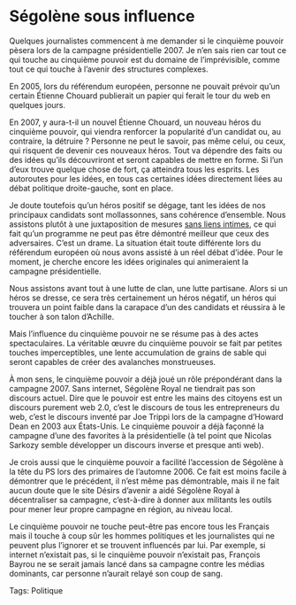 # Ségolène sous influence

Quelques journalistes commencent à me demander si le cinquième pouvoir pèsera lors de la campagne présidentielle 2007. Je n’en sais rien car tout ce qui touche au cinquième pouvoir est du domaine de l’imprévisible, comme tout ce qui touche à l’avenir des structures complexes.

En 2005, lors du référendum européen, personne ne pouvait prévoir qu’un certain Étienne Chouard publierait un papier qui ferait le tour du web en quelques jours.

En 2007, y aura-t-il un nouvel Étienne Chouard, un nouveau héros du cinquième pouvoir, qui viendra renforcer la popularité d’un candidat ou, au contraire, la détruire ? Personne ne peut le savoir, pas même celui, ou ceux, qui risquent de devenir ces nouveaux héros. Tout va dépendre des faits ou des idées qu’ils découvriront et seront capables de mettre en forme. Si l’un d’eux trouve quelque chose de fort, ça atteindra tous les esprits. Les autoroutes pour les idées, en tous cas certaines idées directement liées au débat politique droite-gauche, sont en place.

Je doute toutefois qu’un héros positif se dégage, tant les idées de nos principaux candidats sont mollassonnes, sans cohérence d’ensemble. Nous assistons plutôt à une juxtaposition de mesures [sans liens intimes](http://blog.tcrouzet.com/2006/06/29/saupoudrage-politique/), ce qui fait qu’un programme ne peut pas être démontré meilleur que ceux des adversaires. C’est un drame. La situation était toute différente lors du référendum européen où nous avons assisté à un réel débat d’idée. Pour le moment, je cherche encore les idées originales qui animeraient la campagne présidentielle.

Nous assistons avant tout à une lutte de clan, une lutte partisane. Alors si un héros se dresse, ce sera très certainement un héros négatif, un héros qui trouvera un point faible dans la carapace d’un des candidats et réussira à le toucher à son talon d’Achille.

Mais l’influence du cinquième pouvoir ne se résume pas à des actes spectaculaires. La véritable œuvre du cinquième pouvoir se fait par petites touches imperceptibles, une lente accumulation de grains de sable qui seront capables de créer des avalanches monstrueuses.

À mon sens, le cinquième pouvoir a déjà joué un rôle prépondérant dans la campagne 2007. Sans internet, Ségolène Royal ne tiendrait pas son discours actuel. Dire que le pouvoir est entre les mains des citoyens est un discours purement web 2.0, c’est le discours de tous les entrepreneurs du web, c’est le discours inventé par Joe Trippi lors de la campagne d’Howard Dean en 2003 aux États-Unis. Le cinquième pouvoir a déjà façonné la campagne d’une des favorites à la présidentielle (à tel point que Nicolas Sarkozy semble développer un discours inverse et presque anti web).

Je crois aussi que le cinquième pouvoir a facilité l’accession de Ségolène à la tête du PS lors des primaires de l’automne 2006. Ce fait est moins facile à démontrer que le précédent, il n’est même pas démontrable, mais il ne fait aucun doute que le site Désirs d’avenir a aidé Ségolène Royal à décentraliser sa campagne, c’est-à-dire à donner aux militants les outils pour mener leur propre campagne en région, au niveau local.

Le cinquième pouvoir ne touche peut-être pas encore tous les Français mais il touche à coup sûr les hommes politiques et les journalistes qui ne peuvent plus l’ignorer et se trouvent influencés par lui. Par exemple, si internet n’existait pas, si le cinquième pouvoir n’existait pas, François Bayrou ne se serait jamais lancé dans sa campagne contre les médias dominants, car personne n’aurait relayé son coup de sang.

Tags: Politique